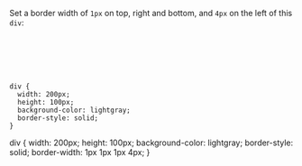 Set a border width of `1px` on top, right and bottom,
and `4px` on the left of this `div`:

<codeblock language="css" type="exercise" testMode="fixedInput">
<code>
<panel language="html">
<div>
</div>
</panel>
<panel language="css">
div {
  width: 200px;
  height: 100px;
  background-color: lightgray;
  border-style: solid;
}
</panel>
</code>

<solution>
div {
  width: 200px;
  height: 100px;
  background-color: lightgray;
  border-style: solid;
  border-width: 1px 1px 1px 4px;
}
</solution>
</codeblock>